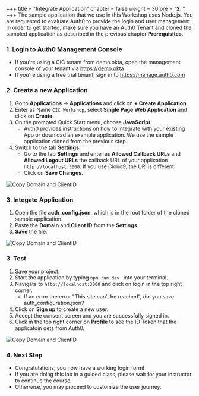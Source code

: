 +++
title = "Integrate Application"
chapter = false
weight = 30
pre = "<b>2. </b>"
+++
The sample application that we use in this Workshop uses Node.js. You are requested to evaluate Auth0 to provide the login and user management. In order to get started, make sure you have an Auth0 Tenant and cloned the sampled application as described in the previous chapter **Prerequisites**.

### 1. Login to Auth0 Management Console
- If you're using a CIC tenant from demo.okta, open the management console of your tenant via https://demo.okta
- If you're using a free trial tenant, sign in to https://manage.auth0.com

### 2. Create a new Application
1. Go to **Applications** -> **Applications** and click on **+ Create Application**.
2. Enter as Name `CIC Workshop`, select **Single Page Web Application** and click on **Create**.
3. On the prompted Quick Start menu, choose **JavaScript**.
    - Auth0 provides instructions on how to integrate with your existing App or download an example application. We use the sample application cloned from the previous step.
4. Switch to the tab **Settings**
    - Go to the tab **Settings** and enter as **Allowed Callback URLs** and **Allowed Logout URLs** the callback URL of your application `http://localhost:3000`. If you use Cloud9, the URl is different.
    - Click on **Save Changes**.

![Copy Domain and ClientID](/images/20_10_callback_url.png)

### 3. Integate Application

1. Open the file **auth_config.json**, which is in the root folder of the cloned sample application.
2. Paste the **Domain** and **Client ID** from the **Settings**.
3. **Save** the file.

![Copy Domain and ClientID](/images/20_20_Copy_Domain_ClientID.png)

### 3. Test
1. Save your project.
2. Start the application by typing `npm run dev ` into your terminal.
3. Navigate to `http://localhost:3000` and click on login in the top right corner.
    - If an error the error "This site can’t be reached", did you save auth_configuration.json?
4. Click on **Sign up** to create a new user.
5. Accept the consent screen and you are successfully signed in.
6. Click in the top right corner on **Profile** to see the ID Token that the applicatoin gets from Auth0.

![Copy Domain and ClientID](/images/20_30_user_profile_page.png)

### 4. Next Step
- Congratulations, you now have a working login form!
- If you are doing this lab in a guided class, please wait for your instructor to continue the course.
- Otherwise, you may proceed to customize the user journey.